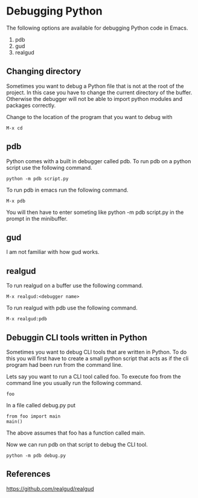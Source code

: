 # Debugging Python
The following options are available for debugging Python code in
Emacs.

1. pdb
2. gud
3. realgud

## Changing directory
Sometimes you want to debug a Python file that is not at the root of
the project. In this case you have to change the current directory of
the buffer. Otherwise the debugger will not be able to import python
modules and packages correctly.

Change to the location of the program that you want to debug with

    M-x cd

## pdb
Python comes with a built in debugger called pdb. To run pdb on a
python script use the following command.

    python -m pdb script.py

To run pdb in emacs run the following command.

    M-x pdb

You will then have to enter someting like python -m pdb script.py in
the prompt in the minibuffer.

## gud
I am not familiar with how gud works.

## realgud
To run realgud on a buffer use the following command.

    M-x realgud:<debugger name>

To run realgud with pdb use the following command.

    M-x realgud:pdb

## Debuggin CLI tools written in Python
Sometimes you want to debug CLI tools that are written in Python. To
do this you will first have to create a small python script that acts
as if the cli program had been run from the command line.

Lets say you want to run a CLI tool called foo. To execute foo from
the command line you usually run the following command.

    foo

In a file called debug.py put

    from foo import main
    main()

The above assumes that foo has a function called main.

Now we can run pdb on that script to debug the CLI tool.

    python -m pdb debug.py

## References
https://github.com/realgud/realgud
